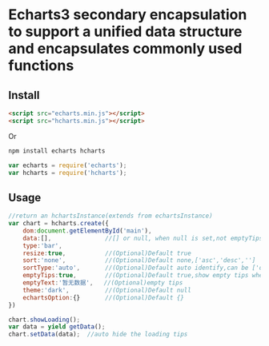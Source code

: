 # Echarts3 secondary encapsulation to support a unified data structure and encapsulates commonly used functions

## Install

```html
<script src="echarts.min.js"></script>
<script src="hcharts.min.js"></script>
```

Or

```sh
npm install echarts hcharts
```

```js
var echarts = require('echarts');
var hcharts = require('hcharts');
```

## Usage
```js
//return an hchartsInstance(extends from echartsInstance)
var chart = hcharts.create({
    dom:document.getElementById('main'),
    data:[],               //[] or null, when null is set,not emptyTips will show     
    type:'bar',
    resize:true,           //(Optional)Default true
    sort:'none',           //(Optional)Default none,['asc','desc','']
    sortType:'auto',       //(Optional)Default auto identify,can be ['date','number','text','number-like']
    emptyTips:true,        //(Optional)Default true,show empty tips when data is empty;
    emptyText:'暂无数据',   //(Optional)empty tips 
    theme:'dark',          //(Optional)Default null
    echartsOption:{}       //(Optional)Default {}
})

chart.showLoading();
var data = yield getData();
chart.setData(data);  //auto hide the loading tips
```